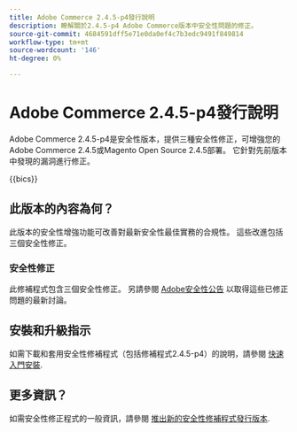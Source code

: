 ```yaml
---
title: Adobe Commerce 2.4.5-p4發行說明
description: 瞭解關於2.4.5-p4 Adobe Commerce版本中安全性問題的修正。
source-git-commit: 4684591dff5e71e0da0ef4c7b3edc9491f849814
workflow-type: tm+mt
source-wordcount: '146'
ht-degree: 0%

---
```



# Adobe Commerce 2.4.5-p4發行說明

Adobe Commerce 2.4.5-p4是安全性版本，提供三種安全性修正，可增強您的Adobe Commerce 2.4.5或Magento Open Source 2.4.5部署。 它針對先前版本中發現的漏洞進行修正。

{{bics}}

## 此版本的內容為何？

此版本的安全性增強功能可改善對最新安全性最佳實務的合規性。 這些改進包括三個安全性修正。

### 安全性修正

此修補程式包含三個安全性修正。 另請參閱 [Adobe安全性公告](https://helpx.adobe.com/security/products/magento/apsb23-42.html) 以取得這些已修正問題的最新討論。


## 安裝和升級指示

如需下載和套用安全性修補程式（包括修補程式2.4.5-p4）的說明，請參閱 [快速入門安裝](../../../installation/composer.md).

## 更多資訊？

如需安全性修正程式的一般資訊，請參閱 [推出新的安全性修補程式發行版本](https://community.magento.com/t5/Magento-DevBlog/Introducing-the-New-Security-Patch-Release/ba-p/141287).
